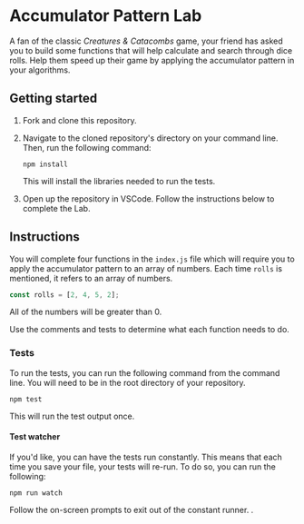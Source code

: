 # Accumulator Pattern Lab

A fan of the classic _Creatures & Catacombs_ game, your friend has asked you to build some functions that will help calculate and search through dice rolls. Help them speed up their game by applying the accumulator pattern in your algorithms.

## Getting started

1. Fork and clone this repository.

1. Navigate to the cloned repository's directory on your command line. Then, run the following command:

   ```
   npm install
   ```

   This will install the libraries needed to run the tests.

1. Open up the repository in VSCode. Follow the instructions below to complete the Lab.

## Instructions

You will complete four functions in the `index.js` file which will require you to apply the accumulator pattern to an array of numbers. Each time `rolls` is mentioned, it refers to an array of numbers.

```js
const rolls = [2, 4, 5, 2];
```

All of the numbers will be greater than 0.

Use the comments and tests to determine what each function needs to do.

### Tests

To run the tests, you can run the following command from the command line. You will need to be in the root directory of your repository.

```
npm test
```

This will run the test output once.

#### Test watcher

If you'd like, you can have the tests run constantly. This means that each time you save your file, your tests will re-run. To do so, you can run the following:

```
npm run watch
```

Follow the on-screen prompts to exit out of the constant runner.
.